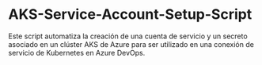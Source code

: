 # AKS-Service-Account-Setup-Script
Este script automatiza la creación de una cuenta de servicio y un secreto asociado en un clúster AKS de Azure para ser utilizado en una conexión de servicio de Kubernetes en Azure DevOps.
